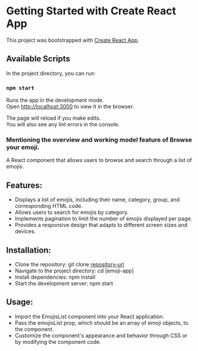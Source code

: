 # Getting Started with Create React App

This project was bootstrapped with [Create React App](https://github.com/facebook/create-react-app).

## Available Scripts

In the project directory, you can run:

### `npm start`

Runs the app in the development mode.\
Open [http://localhost:3000](http://localhost:3000) to view it in the browser.

The page will reload if you make edits.\
You will also see any lint errors in the console.


### Mentioning the overview and working model feature of Browse your emoji.

A React component that allows users to browse and search through a list of emojis.

## Features:
  - Displays a list of emojis, including their name, category, group, and corresponding HTML code.
  - Allows users to search for emojis by category.
  - Implements pagination to limit the number of emojis displayed per page.
  - Provides a responsive design that adapts to different screen sizes and devices.

## Installation:
  - Clone the repository: git clone [repository-url](https://github.com/rahul9852-dot/Browse-your-emoji)
  - Navigate to the project directory: cd [emoji-app]
  - Install dependencies: npm install
  - Start the development server: npm start

## Usage:
  - Import the EmojisList component into your React application.
  - Pass the emojisList prop, which should be an array of emoji objects, to the component.
  - Customize the component's appearance and behavior through CSS or by modifying the component code.
  



